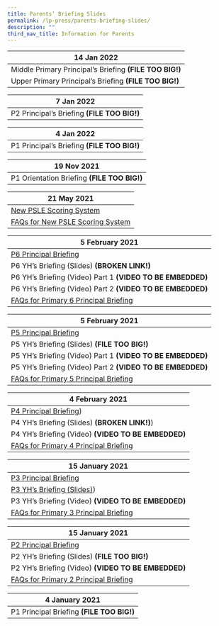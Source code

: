 ```yaml
---
title: Parents’ Briefing Slides
permalink: /lp-press/parents-briefing-slides/
description: ""
third_nav_title: Information for Parents
---
```

| **14 Jan 2022** | 
| -------- | 
| Middle Primary Principal’s Briefing **(FILE TOO BIG!)**   | 
| Upper Primary Principal’s Briefing **(FILE TOO BIG!)**   |

| **7 Jan 2022** | 
| -------- | 
| P2 Principal’s Briefing **(FILE TOO BIG!)**   | 

| **4 Jan 2022** | 
| -------- | 
| P1 Principal’s Briefing **(FILE TOO BIG!)**    | 

| **19 Nov 2021** | 
| -------- | 
| P1 Orientation Briefing **(FILE TOO BIG!)**   | 


| **21 May 2021** | 
| -------- | 
| [New PSLE Scoring System](/files/Primary-6-Parents-Briefing-Slides-on-the-New-PSLE-Scoring-System.pdf)    | 
| [FAQs for New PSLE Scoring System](/files/FAQs-for-Primary-6-Parents-Briefing.pdf)   |

| **5 February 2021** | 
| -------- | 
| [P6 Principal Briefing](/files/P6-Principals-Briefing.pdf)    | 
| P6 YH’s Briefing (Slides) **(BROKEN LINK!)**   |
| P6 YH’s Briefing (Video) Part 1 **(VIDEO TO BE EMBEDDED)**   | 
| P6 YH’s Briefing (Video) Part 2 **(VIDEO TO BE EMBEDDED)**   |
| [FAQs for Primary 6 Principal Briefing](/files/FAQs-for-Primary-6-Principals-Briefing.pdf)    | 

| **5 February 2021** | 
| -------- | 
| [P5 Principal Briefing](/files/P5-briefing-2021_Mrs-Ong.pdf)    | 
| P5 YH’s Briefing (Slides) **(FILE TOO BIG!)**   |
| P5 YH’s Briefing (Video) Part 1 **(VIDEO TO BE EMBEDDED)**    | 
| P5 YH’s Briefing (Video) Part 2 **(VIDEO TO BE EMBEDDED)**   |
| [FAQs for Primary 5 Principal Briefing](/files/FAQs-for-Primary-5-Principal-Briefing-2021.pdf)    | 

| **4 February 2021** | 
| -------- | 
| [P4 Principal Briefing](/files/P4-Principal-Briefing.pdf))    | 
| P4 YH’s Briefing (Slides) **(BROKEN LINK!)**)   |
| P4 YH’s Briefing (Video) **(VIDEO TO BE EMBEDDED)**    | 
| [FAQs for Primary 4 Principal Briefing](/files/FAQs-for-Primary-4-Principal-Briefing-2021.pdf)   |

| **15 January 2021** | 
| -------- | 
| [P3 Principal Briefing](/files/2021-P3-Principal-Briefing-Slides-.pdf)    | 
| [P3 YH’s Briefing (Slides)](/files/2021-P3-Briefing-Slides-by-Year-Heads.pdf))   |
| P3 YH’s Briefing (Video) **(VIDEO TO BE EMBEDDED)**    | 
| [FAQs for Primary 3 Principal Briefing](/files/FAQs-for-Primary-3-Principal-Briefing-2021.pdf)   |

| **15 January 2021** | 
| -------- | 
| [P2 Principal Briefing](/files/P2-Principals-briefing-2021-address-by-P.pdf)    | 
| P2 YH’s Briefing (Slides) **(FILE TOO BIG!)**   |
| P2 YH’s Briefing (Video) **(VIDEO TO BE EMBEDDED)**    | 
| [FAQs for Primary 2 Principal Briefing](/files/FAQs-for-Primary-2-Principal-Briefing-2021.pdf)   |

| **4 January 2021** | 
| -------- | 
| P1 Principal Briefing **(FILE TOO BIG!)**    |
